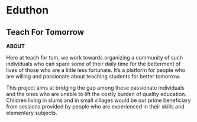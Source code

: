 # Eduthon
## Teach For Tomorrow

**ABOUT**

Here at teach for tom, we work towards organizing a community of such individuals who can spare some of their daily time for the betterment of lives of those who are a little less fortunate.
It’s a platform for people who are willing and passionate about teaching students for better tomorrow.


This project aims at bridging the gap among these passionate individuals and the ones who are unable to lift the costly burden of quality education.
Children living in slums and in small villages would be our prime beneficiary from sessions provided by people who are experienced in their skills and elementary subjects.
